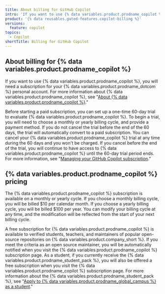 ```yaml
---
title: About billing for GitHub Copilot
intro: 'If you want to use {% data variables.product.prodname_copilot %}, you need a subscription for your {% data variables.product.prodname_dotcom %} account.'
product: '{% data reusables.gated-features.copilot-billing %}'
versions:
  feature: copilot
topics:
  - Copilot
shortTitle: Billing for GitHub Copilot
---
```

## About billing for {% data variables.product.prodname_copilot %}

If you want to use {% data variables.product.prodname_copilot %}, you will need a subscription for your {% data variables.product.prodname_dotcom %} personal account. For more information about {% data variables.product.prodname_copilot %}, see "[About {% data variables.product.prodname_copilot %}](/en/copilot/overview-of-github-copilot/about-github-copilot)."

Before starting a paid subscription, you can set up a one-time 60-day trial to evaluate {% data variables.product.prodname_copilot %}. To begin a trial, you will need to choose a monthly or yearly billing cycle, and provide a payment method. If you do not cancel the trial before the end of the 60 days, the trial will automatically convert to a paid subscription. You can cancel your {% data variables.product.prodname_copilot %} trial at any time during the 60 days and you won't be charged. If you cancel before the end of the trial, you will continue to have access to {% data variables.product.prodname_copilot %} until the 60-day trial period ends. For more information, see "[Managing your GitHub Copilot subscription](/en/billing/managing-billing-for-github-copilot/managing-your-github-copilot-subscription)."

## {% data variables.product.prodname_copilot %} pricing

The {% data variables.product.prodname_copilot %} subscription is available on a monthly or yearly cycle. If you choose a monthly billing cycle, you will be billed $10 per calendar month. If you choose a yearly billing cycle, you will be billed $100 per year. You can modify your billing cycle at any time, and the modification will be reflected from the start of your next billing cycle.

A free subscription for {% data variables.product.prodname_copilot %} is available to verified students, teachers, and maintainers of popular open-source repositories on {% data variables.product.company_short %}. If you meet the criteria as an open source maintainer, you will be automatically notified when you visit the {% data variables.product.prodname_copilot %} subscription page. As a student, if you currently receive the {% data variables.product.prodname_student_pack %}, you will also be offered a free subscription when you visit the {% data variables.product.prodname_copilot %} subscription page. For more information about the {% data variables.product.prodname_student_pack %}, see "[Apply to {% data variables.product.prodname_global_campus %} as a student](/free-pro-team@latest/education/explore-the-benefits-of-teaching-and-learning-with-github-education/github-global-campus-for-students/apply-to-github-global-campus-as-a-student)."
